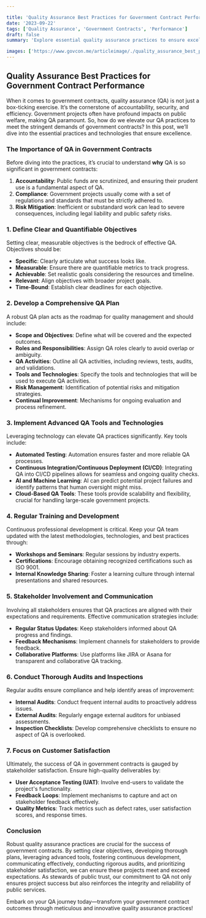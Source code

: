 ```yaml
---

title: 'Quality Assurance Best Practices for Government Contract Performance'
date: '2023-09-22'
tags: ['Quality Assurance', 'Government Contracts', 'Performance']
draft: false
summary: 'Explore essential quality assurance practices to ensure excellence in government contract performance. Dive deep into methodologies, technologies, and strategies that transform how public sector projects are managed and delivered.'

images: ['https://www.govcon.me/articleimage/./quality_assurance_best_practices_for_government_contract_performance.webp']
---
```


## Quality Assurance Best Practices for Government Contract Performance

When it comes to government contracts, quality assurance (QA) is not just a box-ticking exercise. It’s the cornerstone of accountability, security, and efficiency. Government projects often have profound impacts on public welfare, making QA paramount. So, how do we elevate our QA practices to meet the stringent demands of government contracts? In this post, we’ll dive into the essential practices and technologies that ensure excellence.

### The Importance of QA in Government Contracts

Before diving into the practices, it’s crucial to understand **why** QA is so significant in government contracts:

1. **Accountability**: Public funds are scrutinized, and ensuring their prudent use is a fundamental aspect of QA.
2. **Compliance**: Government projects usually come with a set of regulations and standards that must be strictly adhered to.
3. **Risk Mitigation**: Inefficient or substandard work can lead to severe consequences, including legal liability and public safety risks.

### 1. Define Clear and Quantifiable Objectives

Setting clear, measurable objectives is the bedrock of effective QA. Objectives should be:

- **Specific**: Clearly articulate what success looks like.
- **Measurable**: Ensure there are quantifiable metrics to track progress.
- **Achievable**: Set realistic goals considering the resources and timeline.
- **Relevant**: Align objectives with broader project goals.
- **Time-Bound**: Establish clear deadlines for each objective.

### 2. Develop a Comprehensive QA Plan

A robust QA plan acts as the roadmap for quality management and should include:

- **Scope and Objectives**: Define what will be covered and the expected outcomes.
- **Roles and Responsibilities**: Assign QA roles clearly to avoid overlap or ambiguity.
- **QA Activities**: Outline all QA activities, including reviews, tests, audits, and validations.
- **Tools and Technologies**: Specify the tools and technologies that will be used to execute QA activities.
- **Risk Management**: Identification of potential risks and mitigation strategies.
- **Continual Improvement**: Mechanisms for ongoing evaluation and process refinement.

### 3. Implement Advanced QA Tools and Technologies

Leveraging technology can elevate QA practices significantly. Key tools include:

- **Automated Testing**: Automation ensures faster and more reliable QA processes.
- **Continuous Integration/Continuous Deployment (CI/CD)**: Integrating QA into CI/CD pipelines allows for seamless and ongoing quality checks.
- **AI and Machine Learning**: AI can predict potential project failures and identify patterns that human oversight might miss.
- **Cloud-Based QA Tools**: These tools provide scalability and flexibility, crucial for handling large-scale government projects.

### 4. Regular Training and Development

Continuous professional development is critical. Keep your QA team updated with the latest methodologies, technologies, and best practices through:

- **Workshops and Seminars**: Regular sessions by industry experts.
- **Certifications**: Encourage obtaining recognized certifications such as ISO 9001.
- **Internal Knowledge Sharing**: Foster a learning culture through internal presentations and shared resources.

### 5. Stakeholder Involvement and Communication

Involving all stakeholders ensures that QA practices are aligned with their expectations and requirements. Effective communication strategies include:

- **Regular Status Updates**: Keep stakeholders informed about QA progress and findings.
- **Feedback Mechanisms**: Implement channels for stakeholders to provide feedback.
- **Collaborative Platforms**: Use platforms like JIRA or Asana for transparent and collaborative QA tracking.

### 6. Conduct Thorough Audits and Inspections

Regular audits ensure compliance and help identify areas of improvement:

- **Internal Audits**: Conduct frequent internal audits to proactively address issues.
- **External Audits**: Regularly engage external auditors for unbiased assessments.
- **Inspection Checklists**: Develop comprehensive checklists to ensure no aspect of QA is overlooked.

### 7. Focus on Customer Satisfaction

Ultimately, the success of QA in government contracts is gauged by stakeholder satisfaction. Ensure high-quality deliverables by:

- **User Acceptance Testing (UAT)**: Involve end-users to validate the project's functionality.
- **Feedback Loops**: Implement mechanisms to capture and act on stakeholder feedback effectively.
- **Quality Metrics**: Track metrics such as defect rates, user satisfaction scores, and response times.

### Conclusion

Robust quality assurance practices are crucial for the success of government contracts. By setting clear objectives, developing thorough plans, leveraging advanced tools, fostering continuous development, communicating effectively, conducting rigorous audits, and prioritizing stakeholder satisfaction, we can ensure these projects meet and exceed expectations. As stewards of public trust, our commitment to QA not only ensures project success but also reinforces the integrity and reliability of public services.

Embark on your QA journey today—transform your government contract outcomes through meticulous and innovative quality assurance practices!
